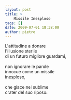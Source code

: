 ```yaml
---
layout: post
title: >
    Missile Inesploso
tags: []
date: 2009-07-01 18:38:00
author: pietro
---
```

L'attitudine a donare<br/>l'illusione sterile<br/>di un futuro migliore guardami,<br/><br/>non ignorare le parole<br/>innocue come un missile<br/>inesploso,<br/><br/>che giace nel sublime<br/>crater del suo riposo.
